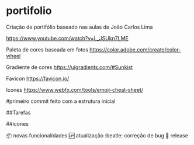 # portifolio
Criação de portifólio baseado nas aulas de João Carlos Lima

https://www.youtube.com/watch?v=L_JSUkn7LME

Paleta de cores baseada em fotos
https://color.adobe.com/create/color-wheel

Gradiente de cores
https://uigradients.com/#Sunkist

Favicon
https://favicon.io/

Icones
https://www.webfx.com/tools/emoji-cheat-sheet/


#primeiro commit feito com a estrutura inicial

##Tarefas

##icones

:package: novas funcionalidades
:up: atualização
:beatle: correção de bug
:checkered_flag: release
